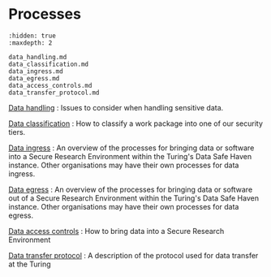 # Processes

```{toctree}
:hidden: true
:maxdepth: 2

data_handling.md
data_classification.md
data_ingress.md
data_egress.md
data_access_controls.md
data_transfer_protocol.md
```

[Data handling](data_handling.md)
: Issues to consider when handling sensitive data.

[Data classification](data_classification.md)
: How to classify a work package into one of our security tiers.

[Data ingress](data_ingress.md)
: An overview of the processes for bringing data or software into a Secure Research Environment within the Turing's Data Safe Haven instance. Other organisations may have their own processes for data ingress.

[Data egress](data_egress.md)
: An overview of the processes for bringing data or software out of a Secure Research Environment within the Turing's Data Safe Haven instance. Other organisations may have their own processes for data egress.

[Data access controls](data_access_controls.md)
: How to bring data into a Secure Research Environment

[Data transfer protocol](data_transfer_protocol.md)
: A description of the protocol used for data transfer at the Turing
